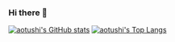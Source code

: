 ### Hi there 👋

<!--
**aotushi/aotushi** is a ✨ _special_ ✨ repository because its `README.md` (this file) appears on your GitHub profile.

Here are some ideas to get you started:

- 🔭 I’m currently working on ...
- 🌱 I’m currently learning ...
- 👯 I’m looking to collaborate on ...
- 🤔 I’m looking for help with ...
- 💬 Ask me about ...
- 📫 How to reach me: ...
- 😄 Pronouns: ...
- ⚡ Fun fact: ...
-->
 [![aotushi's GitHub stats](https://github-readme-stats.vercel.app/api?username=aotushi)](https://github.com/aotushi)
 [![aotushi's Top Langs](https://github-readme-stats.vercel.app/api/top-langs/?username=aotushi)](https://github.com/aotushi)
